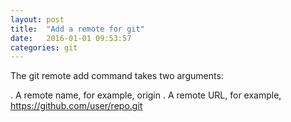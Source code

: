 ```yaml
---
layout: post
title:  "Add a remote for git"
date:   2016-01-01 09:53:57
categories: git
---
```

The git remote add command takes two arguments:

  . A remote name, for example, origin
  . A remote URL, for example, https://github.com/user/repo.git
